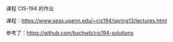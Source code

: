 课程 CIS-194 的作业

课程：https://www.seas.upenn.edu/~cis194/spring13/lectures.html

参考了：https://github.com/bschwb/cis194-solutions